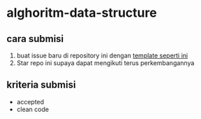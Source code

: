 # alghoritm-data-structure

## cara submisi
1. buat issue baru di repository ini dengan [template seperti ini](https://github.com/ccstmiktsm/alghoritm-data-structure/issues/1)
2. Star repo ini supaya dapat mengikuti terus perkembangannya

## kriteria submisi
- accepted
- clean code
